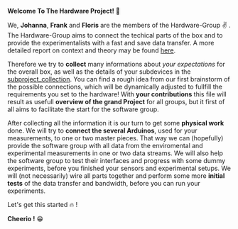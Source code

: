 **Welcome To The Hardware Project!** :raised_hands:

We, **Johanna**, **Frank** and **Floris** are the members of the Hardware-Group :v: .
The Hardware-Group aims to connect the techical parts of the box and to provide the experimentalists with a fast and save data transfer. 
A more detailed report on context and theory may be found [here](https://git.science.uu.nl/j.lomker/experiment-design-2020/-/blob/master/projects/Hardware_Johanna_Floris_Frank/Report_on_context_and_theory.md).

Therefore we try to **collect** many informations about *your expectations* for the overall box, as well as the details of your subdevices in the [subproject_collection](https://git.science.uu.nl/ued2020/experiment-design-2020/-/blob/master/projects/Hardware_Johanna_Floris_Frank/subproject_collection.md). You can find a rough idea from our first brainstorm of the possible connections, which will be dynamically adjusted to fullfill the requirements you set to the hardware!
With **your contributions** this file will result as usefull **overview of the grand Project** for all groups, but it first of all aims to facilitate the start for the software group.

After collecting all the information it is our turn to get some **physical work** done. 
We will try to **connect the several Arduinos**, used for your measurements, to one or two master pieces. That way we can (hopefully) provide the software group with all data from the enviromental and experimental measurements in one or two data streams. We will also help the software group to test their interfaces and progress with some dummy experiments, before you finished your sensors and experimental setups. 
We will (not necessarily) wire all parts together and perform some more **initial tests** of the data transfer and bandwidth, before you can run your experiments.

Let's get this started :fire: !

**Cheerio !** :grin:
